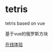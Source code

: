 # tetris

tetris based on vue

基于vue的俄罗斯方块

<a href="https://georgetea.github.io/tetris/" target="_blank">在线体验</a>